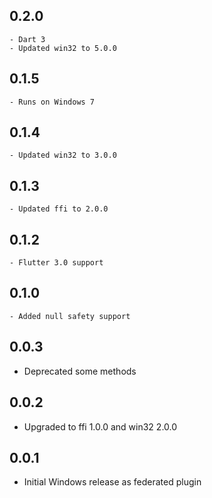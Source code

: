 ## 0.2.0

    - Dart 3
    - Updated win32 to 5.0.0

## 0.1.5

    - Runs on Windows 7

## 0.1.4

    - Updated win32 to 3.0.0

## 0.1.3

    - Updated ffi to 2.0.0

## 0.1.2

    - Flutter 3.0 support

## 0.1.0

    - Added null safety support

## 0.0.3

* Deprecated some methods

## 0.0.2

* Upgraded to ffi 1.0.0 and win32 2.0.0

## 0.0.1

* Initial Windows release as federated plugin
